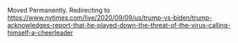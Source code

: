 Moved Permanently. Redirecting to
https://www.nytimes.com/live/2020/09/09/us/trump-vs-biden/trump-acknowledges-report-that-he-played-down-the-threat-of-the-virus-calling-himself-a-cheerleader
